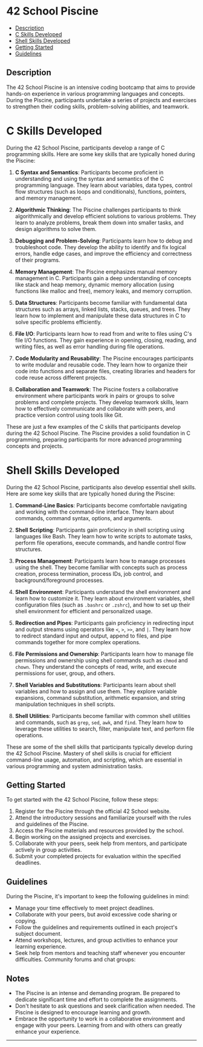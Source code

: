 # 42 School Piscine

- [Description](#description)
- [C Skills Developed](#c-skills-developed)
- [Shell Skills Developed](#shell-skills-developed)
- [Getting Started](#getting-started)
- [Guidelines](#guidelines)

## Description
The 42 School Piscine is an intensive coding bootcamp that aims to provide hands-on experience in various programming languages and concepts. During the Piscine, participants undertake a series of projects and exercises to strengthen their coding skills, problem-solving abilities, and teamwork.

# C Skills Developed

During the 42 School Piscine, participants develop a range of C programming skills. Here are some key skills that are typically honed during the Piscine:

1. **C Syntax and Semantics**: Participants become proficient in understanding and using the syntax and semantics of the C programming language. They learn about variables, data types, control flow structures (such as loops and conditionals), functions, pointers, and memory management.

2. **Algorithmic Thinking**: The Piscine challenges participants to think algorithmically and develop efficient solutions to various problems. They learn to analyze problems, break them down into smaller tasks, and design algorithms to solve them.

3. **Debugging and Problem-Solving**: Participants learn how to debug and troubleshoot code. They develop the ability to identify and fix logical errors, handle edge cases, and improve the efficiency and correctness of their programs.

4. **Memory Management**: The Piscine emphasizes manual memory management in C. Participants gain a deep understanding of concepts like stack and heap memory, dynamic memory allocation (using functions like malloc and free), memory leaks, and memory corruption.

5. **Data Structures**: Participants become familiar with fundamental data structures such as arrays, linked lists, stacks, queues, and trees. They learn how to implement and manipulate these data structures in C to solve specific problems efficiently.

6. **File I/O**: Participants learn how to read from and write to files using C's file I/O functions. They gain experience in opening, closing, reading, and writing files, as well as error handling during file operations.

7. **Code Modularity and Reusability**: The Piscine encourages participants to write modular and reusable code. They learn how to organize their code into functions and separate files, creating libraries and headers for code reuse across different projects.

8. **Collaboration and Teamwork**: The Piscine fosters a collaborative environment where participants work in pairs or groups to solve problems and complete projects. They develop teamwork skills, learn how to effectively communicate and collaborate with peers, and practice version control using tools like Git.

These are just a few examples of the C skills that participants develop during the 42 School Piscine. The Piscine provides a solid foundation in C programming, preparing participants for more advanced programming concepts and projects.

# Shell Skills Developed

During the 42 School Piscine, participants also develop essential shell skills. Here are some key skills that are typically honed during the Piscine:

1. **Command-Line Basics**: Participants become comfortable navigating and working with the command-line interface. They learn about commands, command syntax, options, and arguments.

2. **Shell Scripting**: Participants gain proficiency in shell scripting using languages like Bash. They learn how to write scripts to automate tasks, perform file operations, execute commands, and handle control flow structures.

3. **Process Management**: Participants learn how to manage processes using the shell. They become familiar with concepts such as process creation, process termination, process IDs, job control, and background/foreground processes.

4. **Shell Environment**: Participants understand the shell environment and learn how to customize it. They learn about environment variables, shell configuration files (such as `.bashrc` or `.zshrc`), and how to set up their shell environment for efficient and personalized usage.

5. **Redirection and Pipes**: Participants gain proficiency in redirecting input and output streams using operators like `<`, `>`, `>>`, and `|`. They learn how to redirect standard input and output, append to files, and pipe commands together for more complex operations.

6. **File Permissions and Ownership**: Participants learn how to manage file permissions and ownership using shell commands such as `chmod` and `chown`. They understand the concepts of read, write, and execute permissions for user, group, and others.

7. **Shell Variables and Substitutions**: Participants learn about shell variables and how to assign and use them. They explore variable expansions, command substitution, arithmetic expansion, and string manipulation techniques in shell scripts.

8. **Shell Utilities**: Participants become familiar with common shell utilities and commands, such as `grep`, `sed`, `awk`, and `find`. They learn how to leverage these utilities to search, filter, manipulate text, and perform file operations.

These are some of the shell skills that participants typically develop during the 42 School Piscine. Mastery of shell skills is crucial for efficient command-line usage, automation, and scripting, which are essential in various programming and system administration tasks.

## Getting Started
To get started with the 42 School Piscine, follow these steps:

1. Register for the Piscine through the official 42 School website.
2. Attend the introductory sessions and familiarize yourself with the rules and guidelines of the Piscine.
3. Access the Piscine materials and resources provided by the school.
4. Begin working on the assigned projects and exercises.
5. Collaborate with your peers, seek help from mentors, and participate actively in group activities.
6. Submit your completed projects for evaluation within the specified deadlines.

## Guidelines
During the Piscine, it's important to keep the following guidelines in mind:

- Manage your time effectively to meet project deadlines.
- Collaborate with your peers, but avoid excessive code sharing or copying.
- Follow the guidelines and requirements outlined in each project's subject document.
- Attend workshops, lectures, and group activities to enhance your learning experience.
- Seek help from mentors and teaching staff whenever you encounter difficulties.
Community forums and chat groups: <List of forums and chat groups where you can seek help and discuss coding questions>

## Notes
- The Piscine is an intense and demanding program. Be prepared to dedicate significant time and effort to complete the assignments.
- Don't hesitate to ask questions and seek clarification when needed. The Piscine is designed to encourage learning and growth.
- Embrace the opportunity to work in a collaborative environment and engage with your peers. Learning from and with others can greatly enhance your experience.

---
